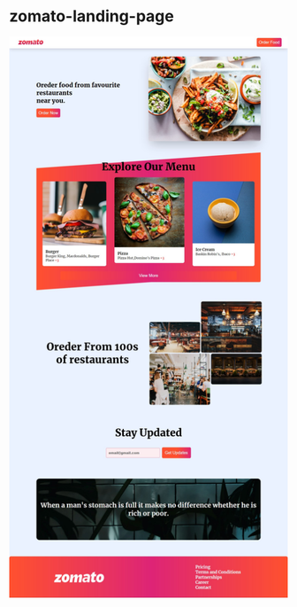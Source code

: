 <h1>zomato-landing-page</h1>
<img src="https://github.com/bhavinbandhiya/zomato-landing-page/blob/main/assets/screenshot.png">
